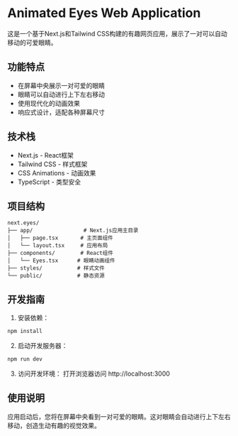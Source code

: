 # Animated Eyes Web Application

这是一个基于Next.js和Tailwind CSS构建的有趣网页应用，展示了一对可以自动移动的可爱眼睛。

## 功能特点
- 在屏幕中央展示一对可爱的眼睛
- 眼睛可以自动进行上下左右移动
- 使用现代化的动画效果
- 响应式设计，适配各种屏幕尺寸

## 技术栈
- Next.js - React框架
- Tailwind CSS - 样式框架
- CSS Animations - 动画效果
- TypeScript - 类型安全

## 项目结构
```
next.eyes/
├── app/                # Next.js应用主目录
│   ├── page.tsx       # 主页面组件
│   └── layout.tsx     # 应用布局
├── components/        # React组件
│   └── Eyes.tsx      # 眼睛动画组件
├── styles/           # 样式文件
└── public/           # 静态资源
```

## 开发指南
1. 安装依赖：
```bash
npm install
```

2. 启动开发服务器：
```bash
npm run dev
```

3. 访问开发环境：
打开浏览器访问 http://localhost:3000

## 使用说明
应用启动后，您将在屏幕中央看到一对可爱的眼睛。这对眼睛会自动进行上下左右移动，创造生动有趣的视觉效果。
